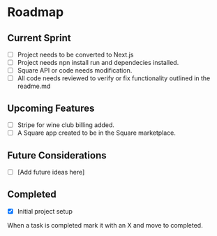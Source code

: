 # Roadmap

## Current Sprint
- [ ] Project needs to be converted to Next.js
- [ ] Project needs npn install run and dependecies installed.
- [ ] Square API or code needs modification.
- [ ] All code needs reviewed to verify or fix functionality outlined in the readme.md

## Upcoming Features
- [ ] Stripe for wine club billing added.
- [ ] A Square app created to be in the Square marketplace. 

## Future Considerations
- [ ] [Add future ideas here]

## Completed
- [x] Initial project setup

When a task is completed mark it with an X and move to completed. 